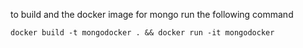 to build and the docker image for mongo run the following command

`docker build -t mongodocker . && docker run -it mongodocker`
